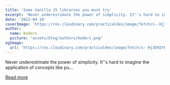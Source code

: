 ```yaml
---
title: 'Some Vanilla JS libraries you must try'
excerpt: 'Never underestimate the power of simplicity. It''s hard to imagine the application of concepts like pu...'
date: '2021-04-18'
coverImage: 'https://res.cloudinary.com/practicaldev/image/fetch/s--Hj3b92YO--/c_imagga_scale,f_auto,fl_progressive,h_420,q_auto,w_1000/https://dev-to-uploads.s3.amazonaws.com/uploads/articles/isals2pc869yl1jut34h.png'
author:
  name: Koders
  picture: "assets/blog/authors/koders.png"
ogImage:
  url: 'https://res.cloudinary.com/practicaldev/image/fetch/s--Hj3b92YO--/c_imagga_scale,f_auto,fl_progressive,h_420,q_auto,w_1000/https://dev-to-uploads.s3.amazonaws.com/uploads/articles/isals2pc869yl1jut34h.png'
---
```


Never underestimate the power of simplicity. It''s hard to imagine the application of concepts like pu...

[Read more](https://dev.to/commentme/some-vanilla-js-libraries-you-must-try-17a3)
